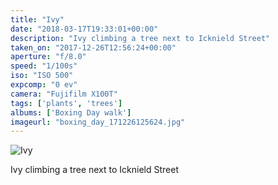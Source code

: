 ```yaml
---
title: "Ivy"
date: "2018-03-17T19:33:01+00:00"
description: "Ivy climbing a tree next to Icknield Street"
taken_on: "2017-12-26T12:56:24+00:00"
aperture: "f/8.0"
speed: "1/100s"
iso: "ISO 500"
expcomp: "0 ev"
camera: "Fujifilm X100T"
tags: ['plants', 'trees']
albums: ['Boxing Day walk']
imageurl: "boxing_day_171226125624.jpg"
---
```


![Ivy](https://wingsopenwide-images.s3.amazonaws.com/s/boxing_day_171226125624.jpg)

Ivy climbing a tree next to Icknield Street